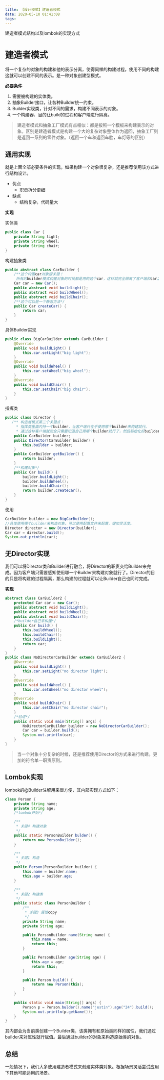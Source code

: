 ```yaml
---
title: 【设计模式】建造者模式
date: 2020-05-10 01:41:08
tags:
---
```


建造者模式结构以及lombok的实现方式

<!-- more -->

# 建造者模式

将一个复杂的对象的构建和他的表示分离，使得同样的构建过程，使用不同的构建这就可以创建不同的表示。是一种对象创建型模式。

**必要条件**

1. 需要被构建的实体类。
2. 抽象Builder接口，让各种Builder统一约束。
3. Builder实现类，针对不同的需求，构建不同表示的对象。
4. 一个构建器，目的让build的过程和客户端进行隔离。

> 建造者模式和抽象工厂模式有点相似：都是按照一个模板来构建表示的对象。区别是建造者模式是构建一个大的复杂对象整体作为返回，抽象工厂则是返回一系列的零件对象。（返回一个车和返回车胎，车灯等的区别）

## 通用实现

就是上面全部必要条件的实现。如果构建一个对象很复杂，还是推荐使用该方式进行结构设计。

- 优点
  - 职责拆分更细
- 缺点
  - 结构复杂，代码量大

**实现**

实体类

```java
public class Car {
    private String light;
    private String wheel;
    private String chair;
}
```

构建抽象类

```java
public abstract class CarBuilder {
    /**这个内置car对象很关键！
     所有的builder模式构建对象的时候都是用的这个car，这样就完全隔离了客户端和car之间的联系*/
    Car car = new Car();
    public abstract void buildLight();
    public abstract void buildWheel();
    public abstract void buildChair();
    /**这个可以是一个静态方法*/
    public Car createCar() {
        return car;
    }
}
```

具体Builder实现

```java
public class BigCarBuilder extends CarBuilder {
    @Override
    public void buildLight() {
        this.car.setLight("big light");
    }
    @Override
    public void buildWheel() {
        this.car.setWheel("big wheel");
    }
    @Override
    public void buildChair() {
        this.car.setChair("big chair");
    }
}
```

指挥类

```java
public class Director {
   /** 构造者模式第二个关键点：
     * 指挥类里面内持一个builder，让客户端只在乎使用哪个builder来构建就行。
     * 通过这样客户端就完全只需要知道自己用哪个builder就行了，然后初始化好builder直接往指挥类里面塞。 */
    public CarBuilder builder;
    public Director(CarBuilder builder) {
        this.builder = builder;
    }
    public CarBuilder getBuilder() {
        return builder;
    }
    /**构建对象*/
    public Car build() {
        builder.buildLight();
        builder.buildWheel();
        builder.buildChair();
        return builder.createCar();
    }
}
```

使用

```java
CarBuilder builder = new BigCarBuilder();
//具体使用哪个builder来构造对象，可以使用配置文件来配置，增加灵活度。
Director director = new Director(builder);
Car car = director.build();
System.out.println(car);
```

## 无Director实现

我们可以将Director类和Builder进行融合，将Director的职责交给Builder来完成。因为客户端只需要感知使用哪一个Builder来构建对象就行了。Director的目的只是将构建的过程隔离，那么构建的过程就可以让Builder自己也同时完成。

**实现**

```java
abstract class CarBuilder2 {
    protected Car car = new Car();
    public abstract void buildLight();
    public abstract void buildWheel();
    public abstract void buildChair();
  	/*builder自己来构建*/
    public Car build() {
        this.buildWheel();
        this.buildChair();
        this.buildLight();
        return car;
    }
}
public class NoDirectorCarBuilder extends CarBuilder2 {
    @Override
    public void buildLight() {
        this.car.setLight("no director light");
    }
    @Override
    public void buildWheel() {
        this.car.setWheel("no director wheel");
    }
    @Override
    public void buildChair() {
        this.car.setChair("no director chair");
    }
    /*验证*/
    public static void main(String[] args) {
        NoDirectorCarBuilder builder = new NoDirectorCarBuilder();
        Car car = builder.build();
        System.out.println(car);
    }
}
```

> 当一个对象十分复杂的时候，还是推荐使用Director的方式来进行构建。更加的符合单一职责原则。

## Lombok实现

lombok的@Builder注解用来很方便，其内部实现方式如下：

```java
class Person {
    private String name;
    private String age;
    /*lombok开始*/

    /**
     * 关键4 构建对象
     */
    public static PersonBuilder bulder() {
        return new PersonBuilder();
    }

    /**
     * 关键1 构造
     */
    public Person(PersonBuilder builder) {
        this.name = builder.name;
        this.age = builder.age;
    }

    /**
     * 关键2 构建类
     */
    public static class PersonBuilder {
        /**
         * 关键3 属性copy
         */
        private String name;
        private String age;

        public PersonBuilder name(String name) {
            this.name = name;
            return this;
        }

        public PersonBuilder age(String age) {
            this.age = age;
            return this;
        }

        public Person build() {
            return new Person(this);
        }
    }
    
    public static void main(String[] args) {
        Person p = Person.bulder().name("justin").age("24").build();
        System.out.println(p.getName());
    }
}
```

其内部会为当前类创建一个Builder类，该类拥有和原始类同样的属性，我们通过builder来对属性就行赋值。最后通过builder的对象来构造原始类的对象。

## 总结

一般情况下，我们大多使用建造者模式来创建实体类对象。根据场景灵活尝试应用下其他可能适用的场景。